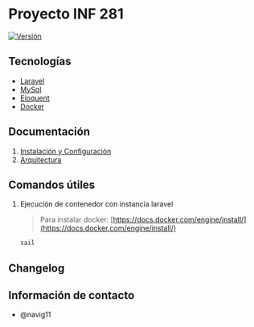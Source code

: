 # Proyecto INF 281

<p>
<a href="./">
        <img src="https://img.shields.io/badge/version-v1.0.0-blue" alt="Versión">
    </a>
</p>

## Tecnologías

- [Laravel](https://typeorm.io/)
- [MySql](https://www.mysql.org/)
- [Eloquent](https://typeorm.io/)
- [Docker](https://www.docker.com/)

## Documentación

1. [Instalación y Configuración](INSTALL.md)
2. [Arquitectura](/docs/arquitectura.md)

## Comandos útiles

1. Ejecución de contenedor con instancia laravel
   > Para instalar docker: [https://docs.docker.com/engine/install/](https://docs.docker.com/engine/install/)

   ```bash
   sail
   ```

## Changelog

## Información de contacto

- @navig11
